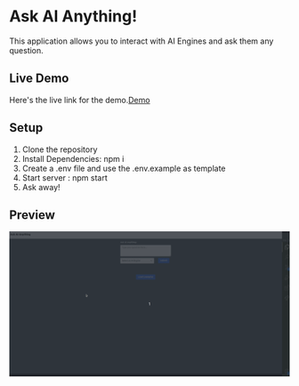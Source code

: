 # Ask AI Anything!

This application allows you to interact with AI Engines and ask them any question.

## Live Demo

Here's the live link for the demo.[Demo](https://askai-vickyruud.netlify.app/)

## Setup

1. Clone the repository
2. Install Dependencies: npm i
3. Create a .env file and use the .env.example as template
4. Start server : npm start
5. Ask away!

## Preview

![image](https://github.com/vickyruud/fun-with-gpt-3/blob/main/demo/demo.gif)
